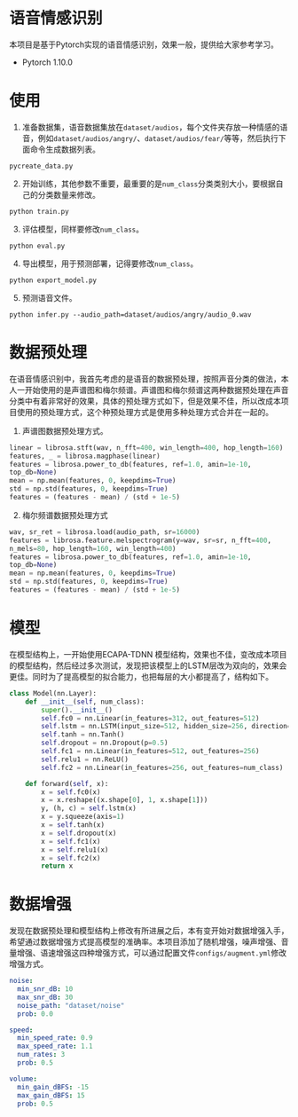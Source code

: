# 语音情感识别
本项目是基于Pytorch实现的语音情感识别，效果一般，提供给大家参考学习。

 - Pytorch 1.10.0

# 使用

1. 准备数据集，语音数据集放在`dataset/audios`，每个文件夹存放一种情感的语音，例如`dataset/audios/angry/`、`dataset/audios/fear/`等等，然后执行下面命令生成数据列表。
```shell
pycreate_data.py
```

2. 开始训练，其他参数不重要，最重要的是`num_class`分类类别大小，要根据自己的分类数量来修改。
```shell
python train.py
```

3. 评估模型，同样要修改`num_class`。
```shell
python eval.py
```

4. 导出模型，用于预测部署，记得要修改`num_class`。
```shell
python export_model.py
```

5. 预测语音文件。
```shell
python infer.py --audio_path=dataset/audios/angry/audio_0.wav
```

# 数据预处理
在语音情感识别中，我首先考虑的是语音的数据预处理，按照声音分类的做法，本人一开始使用的是声谱图和梅尔频谱。声谱图和梅尔频谱这两种数据预处理在声音分类中有着非常好的效果，具体的预处理方式如下，但是效果不佳，所以改成本项目使用的预处理方式，这个种预处理方式是使用多种处理方式合并在一起的。

1. 声谱图数据预处理方式。
```python
linear = librosa.stft(wav, n_fft=400, win_length=400, hop_length=160)
features, _ = librosa.magphase(linear)
features = librosa.power_to_db(features, ref=1.0, amin=1e-10, 
top_db=None)
mean = np.mean(features, 0, keepdims=True)
std = np.std(features, 0, keepdims=True)
features = (features - mean) / (std + 1e-5)
```

2. 梅尔频谱数据预处理方式
```python
wav, sr_ret = librosa.load(audio_path, sr=16000)
features = librosa.feature.melspectrogram(y=wav, sr=sr, n_fft=400, 
n_mels=80, hop_length=160, win_length=400)
features = librosa.power_to_db(features, ref=1.0, amin=1e-10, 
top_db=None)
mean = np.mean(features, 0, keepdims=True)
std = np.std(features, 0, keepdims=True)
features = (features - mean) / (std + 1e-5)
```

# 模型
在模型结构上，一开始使用ECAPA-TDNN 模型结构，效果也不佳，变改成本项目的模型结构，然后经过多次测试，发现把该模型上的LSTM层改为双向的，效果会更佳。同时为了提高模型的拟合能力，也把每层的大小都提高了，结构如下。

```python
class Model(nn.Layer):
    def __init__(self, num_class):
        super().__init__()
        self.fc0 = nn.Linear(in_features=312, out_features=512)
        self.lstm = nn.LSTM(input_size=512, hidden_size=256, direction='bidirect')
        self.tanh = nn.Tanh()
        self.dropout = nn.Dropout(p=0.5)
        self.fc1 = nn.Linear(in_features=512, out_features=256)
        self.relu1 = nn.ReLU()
        self.fc2 = nn.Linear(in_features=256, out_features=num_class)

    def forward(self, x):
        x = self.fc0(x)
        x = x.reshape((x.shape[0], 1, x.shape[1]))
        y, (h, c) = self.lstm(x)
        x = y.squeeze(axis=1)
        x = self.tanh(x)
        x = self.dropout(x)
        x = self.fc1(x)
        x = self.relu1(x)
        x = self.fc2(x)
        return x
```

# 数据增强
发现在数据预处理和模型结构上修改有所进展之后，本有变开始对数据增强入手，希望通过数据增强方式提高模型的准确率。本项目添加了随机增强，噪声增强、音量增强、语速增强这四种增强方式，可以通过配置文件`configs/augment.yml`修改增强方式。
```yaml
noise:
  min_snr_dB: 10
  max_snr_dB: 30
  noise_path: "dataset/noise"
  prob: 0.0

speed:
  min_speed_rate: 0.9
  max_speed_rate: 1.1
  num_rates: 3
  prob: 0.5

volume:
  min_gain_dBFS: -15
  max_gain_dBFS: 15
  prob: 0.5

```
